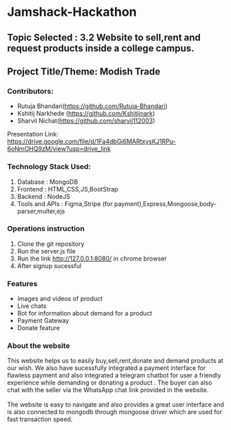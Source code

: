# Jamshack-Hackathon

## Topic Selected : 3.2 Website to sell,rent and request products inside a college campus.
## Project Title/Theme: Modish Trade 
   


### Contributors: 
* Rutuja Bhandari(https://github.com/Rutuja-Bhandari)
* Kshitij Narkhede (https://github.com/Kshitijnark)
* Sharvil Nichat(https://github.com/sharvil112003)  

Presentation Link: https://drive.google.com/file/d/1Fa4dbGi6MARtxysKJ1RPu-6oNmOHQ9zM/view?usp=drive_link

### Technology Stack Used:
  1. Database : MongoDB
  2. Frontend : HTML,CSS,JS,BootStrap
  3. Backend : NodeJS
  4. Tools and APIs : Figma,Stripe (for payment),Express,Mongoose,body-parser,multer,ejs

### Operations instruction
1)	Clone the git repository 
2)	Run the server.js file 
3)	Run the link http://127.0.0.1:8080/ in chrome browser
4) After signup sucessful 

### Features 
* Images and videos of product
* Live chats
* Bot for information about demand for a product
* Payment Gateway
* Donate feature
 
### About the website 
This website helps us to easily buy,sell,rent,donate and demand products at our wish. We also have sucessfully integrated a payment interface for flawless payment and also integrated a telegram chatbot for user a friendly experience while demanding or donating a product . The buyer can also chat with the seller via the WhatsApp chat link provided in the website. <br>
</br>The website is easy to navigate and also provides a great user interface and is also connected to mongodb through mongoose driver which are used for fast transaction speed.  
